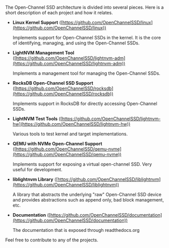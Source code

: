 The Open-Channel SSD architecture is divided into several pieces. Here is a short description of each project and how it relates.

   - **Linux Kernel Support** ([https://github.com/OpenChannelSSD/linux](https://github.com/OpenChannelSSD/linux))
   

      Implements support for Open-Channel SSDs in the kernel. It is the core of identifying, managing, and using the Open-Channel SSDs.
   

   - **LightNVM Management Tool** ([https://github.com/OpenChannelSSD/lightnvm-adm](https://github.com/OpenChannelSSD/lightnvm-adm))
      
      Implements a management tool for managing the Open-Channel SSDs.
   
   - **RocksDB Open-Channel SSD Support** ([https://github.com/OpenChannelSSD/rocksdb](https://github.com/OpenChannelSSD/rocksdb))

      Implements support in RocksDB for directly accessing Open-Channel SSDs.
   

   - **LightNVM Test Tools** ([https://github.com/OpenChannelSSD/lightnvm-hw](https://github.com/OpenChannelSSD/lightnvm-hw))

      Various tools to test kernel and target implementations.
   

   - **QEMU with NVMe Open-Channel Support** ([https://github.com/OpenChannelSSD/qemu-nvme](https://github.com/OpenChannelSSD/qemu-nvme))

      Implements support for exposing a virtual open-channel SSD. Very useful for development.
   

   - **liblightnvm Library** ([https://github.com/OpenChannelSSD/liblightnvm](https://github.com/OpenChannelSSD/liblightnvm))
   

      A library that abstracts the underlying "raw" Open-Channel SSD device and provides abstractions such as append only, bad block management, etc.

   
   - **Documentation** ([https://github.com/OpenChannelSSD/documentation](https://github.com/OpenChannelSSD/documentation))

      The documentation that is exposed through readthedocs.org
   
Feel free to contribute to any of the projects.
